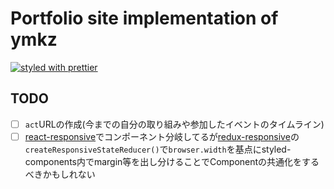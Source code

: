 # Portfolio site implementation of ymkz

[![styled with prettier](https://img.shields.io/badge/styled_with-prettier-ff69b4.svg)](https://github.com/prettier/prettier)

## TODO
- [ ] `act`URLの作成(今までの自分の取り組みや参加したイベントのタイムライン)
- [ ] [react-responsive](https://github.com/contra/react-responsive)でコンポーネント分岐してるが[redux-responsive](https://github.com/AlecAivazis/redux-responsive)の`createResponsiveStateReducer()`で`browser.width`を基点にstyled-components内でmargin等を出し分けることでComponentの共通化をするべきかもしれない
